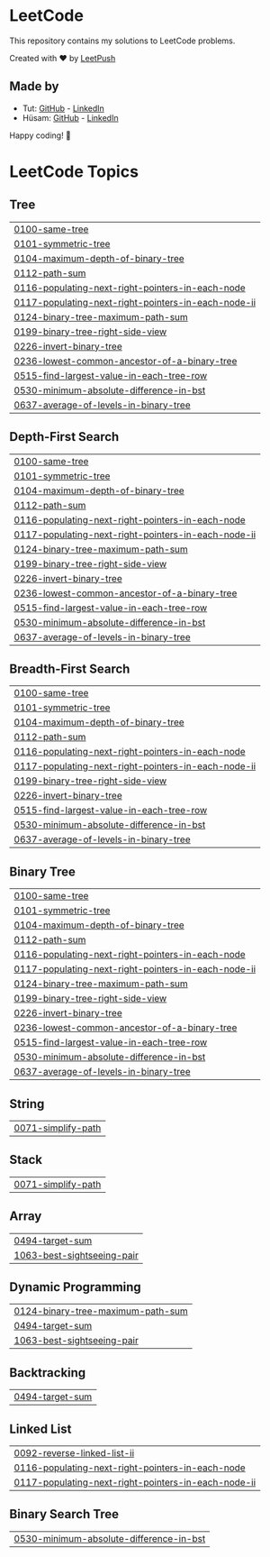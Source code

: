 # LeetCode

This repository contains my solutions to LeetCode problems.

Created with :heart: by [LeetPush](https://github.com/husamahmud/LeetPush)

 ## Made by 
 - Tut: [GitHub](https://github.com/TutTrue) - [LinkedIn](https://www.linkedin.com/in/mahmoud-hamdy-8b6825245/)
 - Hüsam: [GitHub](https://github.com/husamahmud) - [LinkedIn](https://www.linkedin.com/in/husamahmud/)

 Happy coding! 🚀
<!---LeetCode Topics Start-->
# LeetCode Topics
## Tree
|  |
| ------- |
| [0100-same-tree](https://github.com/deepakkumar11022005/LeetCode/tree/master/0100-same-tree) |
| [0101-symmetric-tree](https://github.com/deepakkumar11022005/LeetCode/tree/master/0101-symmetric-tree) |
| [0104-maximum-depth-of-binary-tree](https://github.com/deepakkumar11022005/LeetCode/tree/master/0104-maximum-depth-of-binary-tree) |
| [0112-path-sum](https://github.com/deepakkumar11022005/LeetCode/tree/master/0112-path-sum) |
| [0116-populating-next-right-pointers-in-each-node](https://github.com/deepakkumar11022005/LeetCode/tree/master/0116-populating-next-right-pointers-in-each-node) |
| [0117-populating-next-right-pointers-in-each-node-ii](https://github.com/deepakkumar11022005/LeetCode/tree/master/0117-populating-next-right-pointers-in-each-node-ii) |
| [0124-binary-tree-maximum-path-sum](https://github.com/deepakkumar11022005/LeetCode/tree/master/0124-binary-tree-maximum-path-sum) |
| [0199-binary-tree-right-side-view](https://github.com/deepakkumar11022005/LeetCode/tree/master/0199-binary-tree-right-side-view) |
| [0226-invert-binary-tree](https://github.com/deepakkumar11022005/LeetCode/tree/master/0226-invert-binary-tree) |
| [0236-lowest-common-ancestor-of-a-binary-tree](https://github.com/deepakkumar11022005/LeetCode/tree/master/0236-lowest-common-ancestor-of-a-binary-tree) |
| [0515-find-largest-value-in-each-tree-row](https://github.com/deepakkumar11022005/LeetCode/tree/master/0515-find-largest-value-in-each-tree-row) |
| [0530-minimum-absolute-difference-in-bst](https://github.com/deepakkumar11022005/LeetCode/tree/master/0530-minimum-absolute-difference-in-bst) |
| [0637-average-of-levels-in-binary-tree](https://github.com/deepakkumar11022005/LeetCode/tree/master/0637-average-of-levels-in-binary-tree) |
## Depth-First Search
|  |
| ------- |
| [0100-same-tree](https://github.com/deepakkumar11022005/LeetCode/tree/master/0100-same-tree) |
| [0101-symmetric-tree](https://github.com/deepakkumar11022005/LeetCode/tree/master/0101-symmetric-tree) |
| [0104-maximum-depth-of-binary-tree](https://github.com/deepakkumar11022005/LeetCode/tree/master/0104-maximum-depth-of-binary-tree) |
| [0112-path-sum](https://github.com/deepakkumar11022005/LeetCode/tree/master/0112-path-sum) |
| [0116-populating-next-right-pointers-in-each-node](https://github.com/deepakkumar11022005/LeetCode/tree/master/0116-populating-next-right-pointers-in-each-node) |
| [0117-populating-next-right-pointers-in-each-node-ii](https://github.com/deepakkumar11022005/LeetCode/tree/master/0117-populating-next-right-pointers-in-each-node-ii) |
| [0124-binary-tree-maximum-path-sum](https://github.com/deepakkumar11022005/LeetCode/tree/master/0124-binary-tree-maximum-path-sum) |
| [0199-binary-tree-right-side-view](https://github.com/deepakkumar11022005/LeetCode/tree/master/0199-binary-tree-right-side-view) |
| [0226-invert-binary-tree](https://github.com/deepakkumar11022005/LeetCode/tree/master/0226-invert-binary-tree) |
| [0236-lowest-common-ancestor-of-a-binary-tree](https://github.com/deepakkumar11022005/LeetCode/tree/master/0236-lowest-common-ancestor-of-a-binary-tree) |
| [0515-find-largest-value-in-each-tree-row](https://github.com/deepakkumar11022005/LeetCode/tree/master/0515-find-largest-value-in-each-tree-row) |
| [0530-minimum-absolute-difference-in-bst](https://github.com/deepakkumar11022005/LeetCode/tree/master/0530-minimum-absolute-difference-in-bst) |
| [0637-average-of-levels-in-binary-tree](https://github.com/deepakkumar11022005/LeetCode/tree/master/0637-average-of-levels-in-binary-tree) |
## Breadth-First Search
|  |
| ------- |
| [0100-same-tree](https://github.com/deepakkumar11022005/LeetCode/tree/master/0100-same-tree) |
| [0101-symmetric-tree](https://github.com/deepakkumar11022005/LeetCode/tree/master/0101-symmetric-tree) |
| [0104-maximum-depth-of-binary-tree](https://github.com/deepakkumar11022005/LeetCode/tree/master/0104-maximum-depth-of-binary-tree) |
| [0112-path-sum](https://github.com/deepakkumar11022005/LeetCode/tree/master/0112-path-sum) |
| [0116-populating-next-right-pointers-in-each-node](https://github.com/deepakkumar11022005/LeetCode/tree/master/0116-populating-next-right-pointers-in-each-node) |
| [0117-populating-next-right-pointers-in-each-node-ii](https://github.com/deepakkumar11022005/LeetCode/tree/master/0117-populating-next-right-pointers-in-each-node-ii) |
| [0199-binary-tree-right-side-view](https://github.com/deepakkumar11022005/LeetCode/tree/master/0199-binary-tree-right-side-view) |
| [0226-invert-binary-tree](https://github.com/deepakkumar11022005/LeetCode/tree/master/0226-invert-binary-tree) |
| [0515-find-largest-value-in-each-tree-row](https://github.com/deepakkumar11022005/LeetCode/tree/master/0515-find-largest-value-in-each-tree-row) |
| [0530-minimum-absolute-difference-in-bst](https://github.com/deepakkumar11022005/LeetCode/tree/master/0530-minimum-absolute-difference-in-bst) |
| [0637-average-of-levels-in-binary-tree](https://github.com/deepakkumar11022005/LeetCode/tree/master/0637-average-of-levels-in-binary-tree) |
## Binary Tree
|  |
| ------- |
| [0100-same-tree](https://github.com/deepakkumar11022005/LeetCode/tree/master/0100-same-tree) |
| [0101-symmetric-tree](https://github.com/deepakkumar11022005/LeetCode/tree/master/0101-symmetric-tree) |
| [0104-maximum-depth-of-binary-tree](https://github.com/deepakkumar11022005/LeetCode/tree/master/0104-maximum-depth-of-binary-tree) |
| [0112-path-sum](https://github.com/deepakkumar11022005/LeetCode/tree/master/0112-path-sum) |
| [0116-populating-next-right-pointers-in-each-node](https://github.com/deepakkumar11022005/LeetCode/tree/master/0116-populating-next-right-pointers-in-each-node) |
| [0117-populating-next-right-pointers-in-each-node-ii](https://github.com/deepakkumar11022005/LeetCode/tree/master/0117-populating-next-right-pointers-in-each-node-ii) |
| [0124-binary-tree-maximum-path-sum](https://github.com/deepakkumar11022005/LeetCode/tree/master/0124-binary-tree-maximum-path-sum) |
| [0199-binary-tree-right-side-view](https://github.com/deepakkumar11022005/LeetCode/tree/master/0199-binary-tree-right-side-view) |
| [0226-invert-binary-tree](https://github.com/deepakkumar11022005/LeetCode/tree/master/0226-invert-binary-tree) |
| [0236-lowest-common-ancestor-of-a-binary-tree](https://github.com/deepakkumar11022005/LeetCode/tree/master/0236-lowest-common-ancestor-of-a-binary-tree) |
| [0515-find-largest-value-in-each-tree-row](https://github.com/deepakkumar11022005/LeetCode/tree/master/0515-find-largest-value-in-each-tree-row) |
| [0530-minimum-absolute-difference-in-bst](https://github.com/deepakkumar11022005/LeetCode/tree/master/0530-minimum-absolute-difference-in-bst) |
| [0637-average-of-levels-in-binary-tree](https://github.com/deepakkumar11022005/LeetCode/tree/master/0637-average-of-levels-in-binary-tree) |
## String
|  |
| ------- |
| [0071-simplify-path](https://github.com/deepakkumar11022005/LeetCode/tree/master/0071-simplify-path) |
## Stack
|  |
| ------- |
| [0071-simplify-path](https://github.com/deepakkumar11022005/LeetCode/tree/master/0071-simplify-path) |
## Array
|  |
| ------- |
| [0494-target-sum](https://github.com/deepakkumar11022005/LeetCode/tree/master/0494-target-sum) |
| [1063-best-sightseeing-pair](https://github.com/deepakkumar11022005/LeetCode/tree/master/1063-best-sightseeing-pair) |
## Dynamic Programming
|  |
| ------- |
| [0124-binary-tree-maximum-path-sum](https://github.com/deepakkumar11022005/LeetCode/tree/master/0124-binary-tree-maximum-path-sum) |
| [0494-target-sum](https://github.com/deepakkumar11022005/LeetCode/tree/master/0494-target-sum) |
| [1063-best-sightseeing-pair](https://github.com/deepakkumar11022005/LeetCode/tree/master/1063-best-sightseeing-pair) |
## Backtracking
|  |
| ------- |
| [0494-target-sum](https://github.com/deepakkumar11022005/LeetCode/tree/master/0494-target-sum) |
## Linked List
|  |
| ------- |
| [0092-reverse-linked-list-ii](https://github.com/deepakkumar11022005/LeetCode/tree/master/0092-reverse-linked-list-ii) |
| [0116-populating-next-right-pointers-in-each-node](https://github.com/deepakkumar11022005/LeetCode/tree/master/0116-populating-next-right-pointers-in-each-node) |
| [0117-populating-next-right-pointers-in-each-node-ii](https://github.com/deepakkumar11022005/LeetCode/tree/master/0117-populating-next-right-pointers-in-each-node-ii) |
## Binary Search Tree
|  |
| ------- |
| [0530-minimum-absolute-difference-in-bst](https://github.com/deepakkumar11022005/LeetCode/tree/master/0530-minimum-absolute-difference-in-bst) |
<!---LeetCode Topics End-->